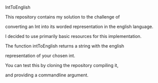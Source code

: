 IntToEnglish

This repository contains my solution to the challenge of

converting an Int into its worded representation in the english language.

I decided to use primarily basic resources for this implementation.

The function intToEnglish returns a string with the english

representation of your chosen int.



You can test this by cloning the repository compiling it,

and providing a commandline argument.

